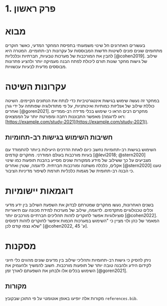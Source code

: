 # 1. פרק ראשון
# מבוא

בעשורים האחרונים חל שינוי משמעותי בתפיסת המחקר המדעי, כאשר חוקרים מתחומים שונים פונים לשיטות חדשות המבוססות על עקרונות רב-תחומיים. המטרה היא להבין את המורכבות של מערכות טבעיות, חברתיות וכלכליות [@cohen2019]. שילוב של גישות מחקר שונות תורם ליכולת לפתח הבנה מעמיקה יותר ולהציע פתרונות מבוססים מדעית לבעיות עכשוויות.

# עקרונות השיטה

במחקר זה נעשה שימוש בגישות אינטגרטיביות כדי לנתח את הנתונים הקיימים. השיטה כוללת שילוב של אנליזות כמותיות ואיכותניות, על פי מתודולוגיה שפותחה על ידי גורן ואחרים [@goren2021]. מחקרים רבים הראו כי שימוש בכלי מדידה רב-ממדיים מאפשר התבוננות רחבה ומפורטת יותר על הממצאים (ראו לדוגמה: [https://example.com/study-2021](https://example.com/study-2021)).

## חשיבות השימוש בגישות רב-תחומיות

השימוש בגישות רב-תחומיות נחשב כיום לאחת הדרכים היעילות ביותר להתמודד עם בעיות מורכבות בעולם המודרני. מחקרים קודמים [@levi2018; @stern2020] מצביעים על כך ששילוב של מידע ממקורות שונים מסייע בהבנת תופעות כמו שינוי אקלים, כלכלה משתנה ומורכבות חברתית. לדוגמה, שטרן ואחרים [@stern2020] טענו כי הבנה רב-תחומית של מגמות כלכליות תורמת לשיפור מדיניות הציבור.

# דוגמאות יישומיות

בשנים האחרונות, נעשו מחקרים שמטרתם לבדוק את השפעת השילוב בין ידע מדעי וכלים טכנולוגיים מתקדמים. לדוגמה, שילוב של מערכות למידת מכונה עם תיאוריות סוציולוגיות אפשר לחוקרים לזהות תהליכים חברתיים מורכבים יותר [@cohen2022]. המאמר של כהן ולוי מציין כי "השימוש במערכות חכמות איפשר לחוקרים לזהות דפוסים שלא נצפו קודם לכן" [@cohen2022, ע' 45].

# מסקנות

ניתן להסיק כי גישות רב-תחומיות ותהליכי שילוב בין מדעים שונים מהווים כלי חיוני לקידום הידע ולהבנה טובה יותר של תופעות מורכבות. חשוב להמשיך ולהעמיק את השימוש בכלים אלו ולבחון את השפעתם לאורך זמן [@goren2021].

## מקורות

מקורות אלה יופיעו באופן אוטומטי על פי התוכן שבקובץ `references.bib`.
